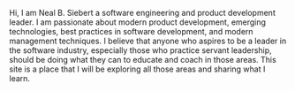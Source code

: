 Hi, I am Neal B. Siebert a software engineering and product development leader. I am passionate about modern product development, emerging technologies, best practices in software development, and modern management techniques. I believe that anyone who aspires to be a leader in the software industry, especially those who practice servant leadership, should be doing what they can to educate and coach in those areas. This site is a place that I will be exploring all those areas and sharing what I learn.